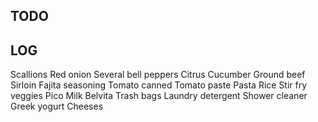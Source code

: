 

## TODO




## LOG

Scallions
Red onion
Several bell peppers
Citrus
Cucumber
Ground beef
Sirloin
Fajita seasoning
Tomato canned
Tomato paste
Pasta
Rice
Stir fry veggies
Pico
Milk
Belvita
Trash bags
Laundry detergent
Shower cleaner
Greek yogurt
Cheeses



